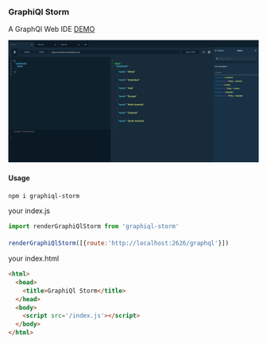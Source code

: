### GraphiQl Storm

A GraphQl Web IDE [DEMO](https://gherciu.github.io/graphiql-storm/)

![GraphiQl Storm](/src/demo.png)

#### Usage
```bash
npm i graphiql-storm
```
your index.js
```js
import renderGraphiQlStorm from 'graphiql-storm'

renderGraphiQlStorm([{route:'http://localhost:2626/graphql'}])
```
your index.html 
```html
<html>
  <head>
    <title>GraphiQl Storm</title>
  </head>
  <body>
    <script src='/index.js'></script>
  </body>
</html>
```
